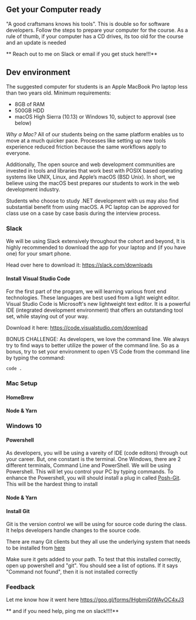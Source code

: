 ## Get your Computer ready


"A good craftsmans knows his tools". This is double so for software developers. Follow the steps to prepare your computer for the course. As a rule of thumb, if your computer has a CD drives, its too old for the course and an update is needed

** Reach out to me on Slack or email if you get stuck here!!!**

## Dev environment

The suggested computer for students is an Apple MacBook Pro laptop less than two years old.
Minimum requirements:
- 8GB of RAM
- 500GB HDD
- macOS High Sierra (10.13)
or Windows 10, subject to approval (see below)

_Why a Mac?_ All of our students being on the same platform enables us to move at a much
quicker pace. Processes like setting up new tools experience reduced friction because the
same workflows apply to everyone.

Additionally, The open source and web development communities are invested in tools and
libraries that work best with POSIX based operating systems like UNIX, Linux, and Apple’s
macOS (BSD Unix). In short, we believe using the macOS best prepares our students to work in
the web development industry.

Students who choose to study .NET development with us may also find substantial benefit
from using macOS. A PC laptop can be approved for class use on a case by case basis during
the interview process.

### Slack 

We will be using Slack extensively throughout the cohort and beyond, It is highly recommended to download the app for your laptop and (if you have one) for your smart phone. 

Head over here to download it: https://slack.com/downloads

#### Install Visual Studio Code

For the first part of the program, we will learning various front end technologies. These languages are best used from a light weight editor. Visual Studio Code is Microsoft's new lightweight text editor. It is a powerful IDE (integrated development environment) that offers an outstanding tool set, while staying out of your way. 

Download it here: https://code.visualstudio.com/download

BONUS CHALLENGE: As developers, we love the command line. We always try to find ways to better utilize the power of the command line. So as a bonus, try to set your environment to open VS Code from the command line by typing the command:

``` 
code . 
```

### Mac Setup

#### HomeBrew

#### Node & Yarn


### Windows 10

#### Powershell

As developers, you will be using a vareity of IDE (code editors) through out your career. But, one constant is the terminal. One Windows, there are 2 different terminals, Command Line and PowerShell. We will be using Powershell. This will let you control your PC by typing commands. To enhance the Powershell, you will should install a plug in called [Posh-Git](https://github.com/dahlbyk/posh-git#installing-posh-git-via-powershellget). This will be the hardest thing to install


#### Node & Yarn


#### Install Git

Git is the version control we will be using for source code during the class. It helps developers handle changes to the source code. 

There are many Git clients but they all use the underlying system that needs to be installed from [here](https://git-scm.com/)

Make sure it gets added to your path. To test that this installed correctly, open up powershell and "git". You should see a list of options. If it says "Command not found", then it is not installed correctly



### Feedback

Let me know how it went here
https://goo.gl/forms/lHgbmjGtWAyOC4xJ3

** and if you need help, ping me on slack!!!!**
